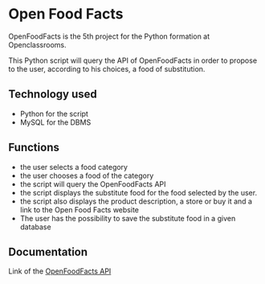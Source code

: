 # Open Food Facts #

OpenFoodFacts is the 5th project for the Python formation at Openclassrooms.

This Python script will query the API of OpenFoodFacts in order to propose to the user, according to his choices, a food of substitution.

## Technology used ##

* Python for the script
* MySQL for the DBMS

## Functions ##

* the user selects a food category
* the user chooses a food of the category
* the script will query the OpenFoodFacts API
* the script displays the substitute food for the food selected by the user.
* the script also displays the product description, a store or buy it and a link to the Open Food Facts website
* The user has the possibility to save the substitute food in a given database

## Documentation ##

Link of the
[OpenFoodFacts API](https://en.wiki.openfoodfacts.org/API)
